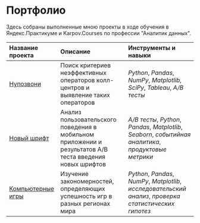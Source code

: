 # Портфолио

Здесь собраны выполненные мною проекты в ходе обучения в Яндекс.Практикуме и Karpov.Courses по профессии "Аналитик данных".

| Название проекта | Описание | Инструменты и навыки | 
| :---------------------- | :---------------------- | :---------------------- |
| [Нупозвони](https://github.com/AlenaMuraveva/Portfolio/tree/main/telecom) | Поиск критериев неэффективных операторов колл-центров и выявление таких операторов| *Python*, *Pandas*, *NumPy*, *Matplotlib*, *SciPy*, *Tableau*, *A/B тесты* |
| [Новый шрифт](https://github.com/AlenaMuraveva/Portfolio/tree/main/new_typeface) | Анализ пользовательского поведения в мобильном приложении и результатов А/В теста введения новых шрифтов| *A/B тесты*, *Python*, *Pandas*, *Matplotlib*, *Seaborn*, *событийная аналитика*, *продуктовые метрики* |
| [Компьютерные игры](https://github.com/AlenaMuraveva/Portfolio/tree/main/comp_games) | Изучение закономерностей, определяющих успешность игр в разных регионах мира| *Python*, *Pandas*, *NumPy*, *Matplotlib*, *исследовательский анализ*, *проверка статистических гипотез* |
